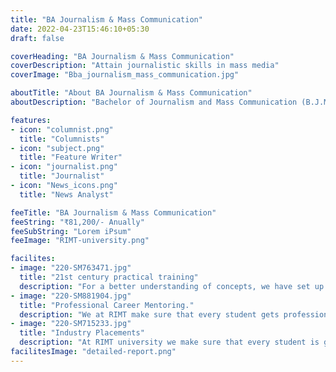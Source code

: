 ```yaml
---
title: "BA Journalism & Mass Communication"
date: 2022-04-23T15:46:10+05:30
draft: false

coverHeading: "BA Journalism & Mass Communication"
coverDescription: "Attain journalistic skills in mass media"
coverImage: "Bba_journalism_mass_communication.jpg"

aboutTitle: "About BA Journalism & Mass Communication"
aboutDescription: "Bachelor of Journalism and Mass Communication (B.J.M.C.) is an undergraduate Mass Communication programme. The degree course provides students with basic journalistic skills in various mass media, exposes students to recent developments in media issues and media research, and strengthens the foundations for various mass media technologies such as computer applications, respective software and hardware in print, radio, television, internet, and the like. This degree would prepare students to work in a variety of media, including print, radio, television, the Internet, and allied disciplines. Students can pursue a full-time career in media or work as freelancers."

features:
- icon: "columnist.png"
  title: "Columnists"
- icon: "subject.png"
  title: "Feature Writer"
- icon: "journalist.png"
  title: "Journalist"
- icon: "News_icons.png"
  title: "News Analyst"

feeTitle: "BA Journalism & Mass Communication"
feeString: "₹81,200/- Anually"
feeSubString: "Lorem iPsum"
feeImage: "RIMT-university.png"

facilites:
- image: "220-SM763471.jpg"
  title: "21st century practical training"
  description: "For a better understanding of concepts, we have set up advanced 21st-century tools equipped with advanced training methods so that students can learn every concept practically in a better way."
- image: "220-SM881904.jpg"
  title: "Professional Career Mentoring."
  description: "We at RIMT make sure that every student gets professional career mentoring from the industry experts to set career targets & for this we have created a career & placement cell too."
- image: "220-SM715233.jpg"
  title: "Industry Placements"
  description: "At RIMT university we make sure that every student is getting placed, each year more than 500 companies visit the campus of RIMT to hire our brightest of the talents"
facilitesImage: "detailed-report.png"
---
```


